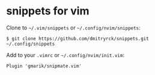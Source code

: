 # snippets for vim

Clone to `~/.vim/snippets` or `~/.config/nvim/snippets`:

```terminal
$ git clone https://github.com/dmitryrck/snippets.git ~/.config/snippets
```

Add to your `.vimrc` or `~/.config/nvim/init.vim`:

```
Plugin 'gmarik/snipmate.vim'
```
